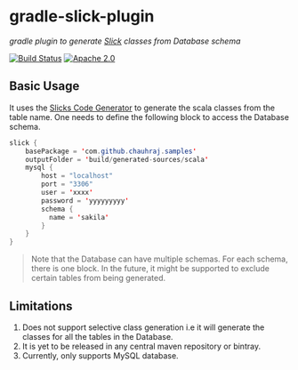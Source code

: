 # gradle-slick-plugin

*gradle plugin to generate [Slick](http://slick.typesafe.com) classes from Database schema*

[![Build Status](https://travis-ci.org/chauhraj/gradle-slick-plugin.svg?branch=master)](https://travis-ci.org/chauhraj/gradle-slick-plugin)
[![Apache 2.0](https://img.shields.io/github/license/nebula-plugins/nebula-publishing-plugin.svg)](http://www.apache.org/licenses/LICENSE-2.0)

## Basic Usage

It uses the [Slicks Code Generator](http://slick.typesafe.com/doc/3.0.2/code-generation.html) to generate the scala classes from the table name.
One needs to define the following block to access the Database schema.

```java
slick {
    basePackage = 'com.github.chauhraj.samples'
    outputFolder = 'build/generated-sources/scala'
    mysql {
        host = "localhost"
        port = "3306"
        user = 'xxxx'
        password = 'yyyyyyyyy'
        schema {
          name = 'sakila'
        }
    }
}

```

> Note that the Database can have multiple schemas. For each schema, there is one block.
> In the future, it might be supported to exclude certain tables from being generated.


## Limitations

1. Does not support selective class generation i.e it will generate the classes for all the tables in the Database.
2. It is yet to be released in any central maven repository or bintray.
3. Currently, only supports MySQL database.
